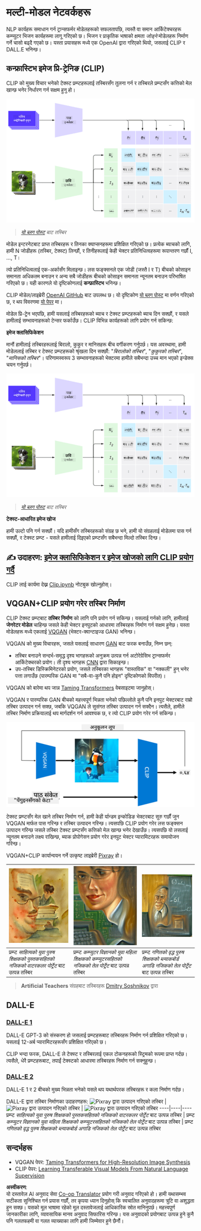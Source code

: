 <!--
CO_OP_TRANSLATOR_METADATA:
{
  "original_hash": "9c592c26aca16ca085d268c732284187",
  "translation_date": "2025-08-26T10:20:00+00:00",
  "source_file": "lessons/X-Extras/X1-MultiModal/README.md",
  "language_code": "ne"
}
-->
# मल्टी-मोडल नेटवर्कहरू

NLP कार्यहरू समाधान गर्न ट्रान्सफर्मर मोडेलहरूको सफलतापछि, त्यस्तै वा समान आर्किटेक्चरहरू कम्प्युटर भिजन कार्यहरूमा लागू गरिएको छ। भिजन र प्राकृतिक भाषाको क्षमता *जोड्ने* मोडेलहरू निर्माण गर्ने चासो बढ्दै गएको छ। यस्ता प्रयासहरू मध्ये एक OpenAI द्वारा गरिएको थियो, जसलाई CLIP र DALL.E भनिन्छ।

## कन्फ्रास्टिभ इमेज प्रि-ट्रेनिङ (CLIP)

CLIP को मुख्य विचार भनेको टेक्स्ट प्रम्प्टहरूलाई तस्बिरसँग तुलना गर्न र तस्बिरले प्रम्प्टसँग कत्तिको मेल खान्छ भनेर निर्धारण गर्न सक्षम हुनु हो।

![CLIP आर्किटेक्चर](../../../../../translated_images/clip-arch.b3dbf20b4e8ed8be1c38e2bc6100fd3cc257c33cda4692b301be91f791b13ea7.ne.png)

> *[यो ब्लग पोस्ट](https://openai.com/blog/clip/) बाट तस्बिर*

मोडेल इन्टरनेटबाट प्राप्त तस्बिरहरू र तिनका क्याप्सनहरूमा प्रशिक्षित गरिएको छ। प्रत्येक ब्याचको लागि, हामी N जोडीहरू (तस्बिर, टेक्स्ट) लिन्छौं, र तिनीहरूलाई केही भेक्टर प्रतिनिधित्वहरूमा रूपान्तरण गर्छौं I, ..., T। 

त्यो प्रतिनिधित्वलाई एक-अर्कासँग मिलाइन्छ। लस फङ्क्सनले एक जोडी (जस्तै I र T) बीचको कोसाइन समानता अधिकतम बनाउन र अन्य सबै जोडीहरू बीचको कोसाइन समानता न्यूनतम बनाउन परिभाषित गरिएको छ। यही कारणले यो दृष्टिकोणलाई **कन्फ्रास्टिभ** भनिन्छ।

CLIP मोडेल/लाइब्रेरी [OpenAI GitHub](https://github.com/openai/CLIP) बाट उपलब्ध छ। यो दृष्टिकोण [यो ब्लग पोस्ट](https://openai.com/blog/clip/) मा वर्णन गरिएको छ, र थप विवरणमा [यो पेपर](https://arxiv.org/pdf/2103.00020.pdf) मा।

मोडेल प्रि-ट्रेन भएपछि, हामी यसलाई तस्बिरहरूको ब्याच र टेक्स्ट प्रम्प्टहरूको ब्याच दिन सक्छौं, र यसले हामीलाई सम्भावनाहरूको टेन्सर फर्काउँछ। CLIP विभिन्न कार्यहरूको लागि प्रयोग गर्न सकिन्छ:

**इमेज क्लासिफिकेशन**

मानौं हामीलाई तस्बिरहरूलाई बिरालो, कुकुर र मानिसहरू बीच वर्गीकरण गर्नुपर्छ। यस अवस्थामा, हामी मोडेललाई तस्बिर र टेक्स्ट प्रम्प्टहरूको श्रृंखला दिन सक्छौं: "*बिरालोको तस्बिर*", "*कुकुरको तस्बिर*", "*मानिसको तस्बिर*"। परिणामस्वरूप 3 सम्भावनाहरूको भेक्टरमा हामीले सबैभन्दा उच्च मान भएको इन्डेक्स चयन गर्नुपर्छ।

![इमेज क्लासिफिकेशनको लागि CLIP](../../../../../translated_images/clip-class.3af42ef0b2b19369a633df5f20ddf4f5a01d6c8ffa181e9d3a0572c19f919f72.ne.png)

> *[यो ब्लग पोस्ट](https://openai.com/blog/clip/) बाट तस्बिर*

**टेक्स्ट-आधारित इमेज खोज**

हामी उल्टो पनि गर्न सक्छौं। यदि हामीसँग तस्बिरहरूको संग्रह छ भने, हामी यो संग्रहलाई मोडेलमा पास गर्न सक्छौं, र टेक्स्ट प्रम्प्ट - यसले हामीलाई दिइएको प्रम्प्टसँग सबैभन्दा मिल्दो तस्बिर दिन्छ।

## ✍️ उदाहरण: [इमेज क्लासिफिकेशन र इमेज खोजको लागि CLIP प्रयोग गर्दै](../../../../../lessons/X-Extras/X1-MultiModal/Clip.ipynb)

CLIP लाई कार्यमा देख्न [Clip.ipynb](../../../../../lessons/X-Extras/X1-MultiModal/Clip.ipynb) नोटबुक खोल्नुहोस्।

## VQGAN+CLIP प्रयोग गरेर तस्बिर निर्माण

CLIP टेक्स्ट प्रम्प्टबाट **तस्बिर निर्माण** को लागि पनि प्रयोग गर्न सकिन्छ। यसलाई गर्नको लागि, हामीलाई **जेनरेटर मोडेल** चाहिन्छ जसले केही भेक्टर इनपुटको आधारमा तस्बिरहरू निर्माण गर्न सक्षम हुनेछ। यस्ता मोडेलहरू मध्ये एकलाई [VQGAN](https://compvis.github.io/taming-transformers/) (भेक्टर-क्वान्टाइज्ड GAN) भनिन्छ।

VQGAN को मुख्य विचारहरू, जसले यसलाई साधारण [GAN](../../4-ComputerVision/10-GANs/README.md) बाट फरक बनाउँछ, निम्न छन्:
* तस्बिर बनाउने सन्दर्भ-समृद्ध दृश्य भागहरूको अनुक्रम उत्पन्न गर्न अटोरेग्रेसिभ ट्रान्सफर्मर आर्किटेक्चरको प्रयोग। ती दृश्य भागहरू [CNN](../../4-ComputerVision/07-ConvNets/README.md) द्वारा सिकाइन्छ।
* उप-तस्बिर डिस्क्रिमिनेटरको प्रयोग, जसले तस्बिरका भागहरू "वास्तविक" वा "नक्कली" हुन् भनेर पत्ता लगाउँछ (पारम्परिक GAN मा "सबै-वा-कुनै पनि होइन" दृष्टिकोणको विपरीत)।

VQGAN को बारेमा थप जान्न [Taming Transformers](https://compvis.github.io/taming-transformers/) वेबसाइटमा जानुहोस्।

VQGAN र पारम्परिक GAN बीचको महत्त्वपूर्ण भिन्नता भनेको पछिल्लोले कुनै पनि इनपुट भेक्टरबाट राम्रो तस्बिर उत्पादन गर्न सक्छ, जबकि VQGAN ले सुसंगत तस्बिर उत्पादन गर्न सक्दैन। त्यसैले, हामीले तस्बिर निर्माण प्रक्रियालाई थप मार्गदर्शन गर्न आवश्यक छ, र त्यो CLIP प्रयोग गरेर गर्न सकिन्छ।

![VQGAN+CLIP आर्किटेक्चर](../../../../../translated_images/vqgan.5027fe05051dfa3101950cfa930303f66e6478b9bd273e83766731796e462d9b.ne.png)

टेक्स्ट प्रम्प्टसँग मेल खाने तस्बिर निर्माण गर्न, हामी केही र्यान्डम इन्कोडिङ भेक्टरबाट सुरु गर्छौं जुन VQGAN मार्फत पास गरिन्छ र तस्बिर उत्पादन गरिन्छ। त्यसपछि CLIP प्रयोग गरेर लस फङ्क्सन उत्पादन गरिन्छ जसले तस्बिर टेक्स्ट प्रम्प्टसँग कत्तिको मेल खान्छ भनेर देखाउँछ। त्यसपछि यो लसलाई न्यूनतम बनाउने लक्ष्य राखिन्छ, ब्याक प्रोपोगेसन प्रयोग गरेर इनपुट भेक्टर प्यारामिटरहरू समायोजन गरिन्छ।

VQGAN+CLIP कार्यान्वयन गर्ने उत्कृष्ट लाइब्रेरी [Pixray](http://github.com/pixray/pixray) हो।

![Pixray द्वारा उत्पादन गरिएको तस्बिर](../../../../../translated_images/a_closeup_watercolor_portrait_of_young_male_teacher_of_literature_with_a_book.2384968e9db8a0d09dc96de938b9f95bde8a7e1c721f48f286a7795bf16d56c7.ne.png) |  ![Pixray द्वारा उत्पादन गरिएको तस्बिर](../../../../../translated_images/a_closeup_oil_portrait_of_young_female_teacher_of_computer_science_with_a_computer.e0b6495f210a439077e1c32cc8afdf714e634fe24dc78dc5aa45fd2f560b0ed5.ne.png) | ![Pixray द्वारा उत्पादन गरिएको तस्बिर](../../../../../translated_images/a_closeup_oil_portrait_of_old_male_teacher_of_math.5362e67aa7fc2683b9d36a613b364deb7454760cd39205623fc1e3938fa133c0.ne.png)
----|----|----
प्रम्प्ट *साहित्यको युवा पुरुष शिक्षकको पुस्तकसहितको नजिकको वाटरकलर पोर्ट्रेट* बाट उत्पन्न तस्बिर | प्रम्प्ट *कम्प्युटर विज्ञानको युवा महिला शिक्षकको कम्प्युटरसहितको नजिकको तेल पोर्ट्रेट* बाट उत्पन्न तस्बिर | प्रम्प्ट *गणितको वृद्ध पुरुष शिक्षकको ब्ल्याकबोर्ड अगाडि नजिकको तेल पोर्ट्रेट* बाट उत्पन्न तस्बिर

> **Artificial Teachers** संग्रहबाट तस्बिरहरू [Dmitry Soshnikov](http://soshnikov.com) द्वारा

## DALL-E
### [DALL-E 1](https://openai.com/research/dall-e)
DALL-E GPT-3 को संस्करण हो जसलाई प्रम्प्टहरूबाट तस्बिरहरू निर्माण गर्न प्रशिक्षित गरिएको छ। यसलाई 12-अर्ब प्यारामिटरहरूसँग प्रशिक्षित गरिएको छ।

CLIP भन्दा फरक, DALL-E ले टेक्स्ट र तस्बिरलाई एकल टोकनहरूको स्ट्रिमको रूपमा प्राप्त गर्दछ। त्यसैले, धेरै प्रम्प्टहरूबाट, तपाईं टेक्स्टको आधारमा तस्बिरहरू निर्माण गर्न सक्नुहुन्छ।

### [DALL-E 2](https://openai.com/dall-e-2)
DALL-E 1 र 2 बीचको मुख्य भिन्नता भनेको यसले थप यथार्थपरक तस्बिरहरू र कला निर्माण गर्दछ।

DALL-E द्वारा तस्बिर निर्माणका उदाहरणहरू:
![Pixray द्वारा उत्पादन गरिएको तस्बिर](../../../../../translated_images/DALL·E%202023-06-20%2015.56.56%20-%20a%20closeup%20watercolor%20portrait%20of%20young%20male%20teacher%20of%20literature%20with%20a%20book.6c235e8271d9ed10ce985d86aeb241a58518958647973af136912116b9518fce.ne.png) |  ![Pixray द्वारा उत्पादन गरिएको तस्बिर](../../../../../translated_images/DALL·E%202023-06-20%2015.57.43%20-%20a%20closeup%20oil%20portrait%20of%20young%20female%20teacher%20of%20computer%20science%20with%20a%20computer.f21dc4166340b6c8b4d1cb57efd1e22127407f9b28c9ac7afe11344065369e64.ne.png) | ![Pixray द्वारा उत्पादन गरिएको तस्बिर](../../../../../translated_images/DALL·E%202023-06-20%2015.58.42%20-%20%20a%20closeup%20oil%20portrait%20of%20old%20male%20teacher%20of%20mathematics%20in%20front%20of%20blackboard.d331c2dfbdc3f7c46aa65c0809066f5e7ed4b49609cd259852e760df21051e4a.ne.png)
----|----|----
प्रम्प्ट *साहित्यको युवा पुरुष शिक्षकको पुस्तकसहितको नजिकको वाटरकलर पोर्ट्रेट* बाट उत्पन्न तस्बिर | प्रम्प्ट *कम्प्युटर विज्ञानको युवा महिला शिक्षकको कम्प्युटरसहितको नजिकको तेल पोर्ट्रेट* बाट उत्पन्न तस्बिर | प्रम्प्ट *गणितको वृद्ध पुरुष शिक्षकको ब्ल्याकबोर्ड अगाडि नजिकको तेल पोर्ट्रेट* बाट उत्पन्न तस्बिर

## सन्दर्भहरू

* VQGAN पेपर: [Taming Transformers for High-Resolution Image Synthesis](https://compvis.github.io/taming-transformers/paper/paper.pdf)
* CLIP पेपर: [Learning Transferable Visual Models From Natural Language Supervision](https://arxiv.org/pdf/2103.00020.pdf)

**अस्वीकरण**:  
यो दस्तावेज़ AI अनुवाद सेवा [Co-op Translator](https://github.com/Azure/co-op-translator) प्रयोग गरी अनुवाद गरिएको हो। हामी यथासम्भव सटीकता सुनिश्चित गर्न प्रयास गर्छौं, तर कृपया ध्यान दिनुहोस् कि स्वचालित अनुवादहरूमा त्रुटि वा अशुद्धता हुन सक्छ। यसको मूल भाषामा रहेको मूल दस्तावेजलाई आधिकारिक स्रोत मानिनुपर्छ। महत्त्वपूर्ण जानकारीका लागि, व्यावसायिक मानव अनुवाद सिफारिस गरिन्छ। यस अनुवादको प्रयोगबाट उत्पन्न हुने कुनै पनि गलतफहमी वा गलत व्याख्याका लागि हामी जिम्मेवार हुने छैनौं।